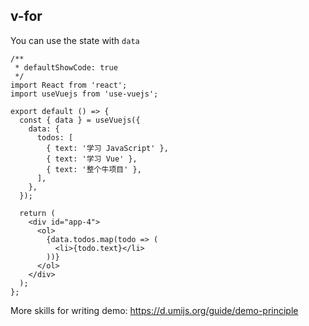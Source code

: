 ## v-for

You can use the state with `data`

```tsx
/**
 * defaultShowCode: true
 */
import React from 'react';
import useVuejs from 'use-vuejs';

export default () => {
  const { data } = useVuejs({
    data: {
      todos: [
        { text: '学习 JavaScript' },
        { text: '学习 Vue' },
        { text: '整个牛项目' },
      ],
    },
  });

  return (
    <div id="app-4">
      <ol>
        {data.todos.map(todo => (
          <li>{todo.text}</li>
        ))}
      </ol>
    </div>
  );
};
```

More skills for writing demo: https://d.umijs.org/guide/demo-principle
